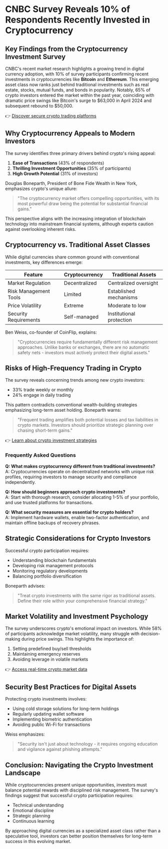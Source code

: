# CNBC Survey Reveals 10% of Respondents Recently Invested in Cryptocurrency

## Key Findings from the Cryptocurrency Investment Survey  
CNBC's recent market research highlights a growing trend in digital currency adoption, with 10% of survey participants confirming recent investments in cryptocurrencies like **Bitcoin** and **Ethereum**. This emerging asset class now ranks just behind traditional investments such as real estate, stocks, mutual funds, and bonds in popularity. Notably, 65% of crypto investors entered the market within the past year, coinciding with dramatic price swings like Bitcoin's surge to $63,000 in April 2024 and subsequent rebound to $50,000.

👉 [Discover secure crypto trading platforms](https://bit.ly/okx-bonus)

## Why Cryptocurrency Appeals to Modern Investors  
The survey identifies three primary drivers behind crypto's rising appeal:  
1. **Ease of Transactions** (43% of respondents)  
2. **Thrilling Investment Opportunities** (35% of participants)  
3. **High Growth Potential** (31% of investors)  

Douglas Boneparth, President of Bone Fide Wealth in New York, emphasizes crypto's unique allure:  
> "The cryptocurrency market offers compelling opportunities, with its most powerful draw being the potential for substantial financial gains."

This perspective aligns with the increasing integration of blockchain technology into mainstream financial systems, although experts caution against overlooking inherent risks.

## Cryptocurrency vs. Traditional Asset Classes  
While digital currencies share common ground with conventional investments, key differences emerge:  

| Feature                | Cryptocurrency        | Traditional Assets     |  
|-------------------------|------------------------|------------------------|  
| Market Regulation       | Decentralized          | Centralized oversight  |  
| Risk Management Tools   | Limited                | Established mechanisms |  
| Price Volatility        | Extreme                | Moderate to low        |  
| Security Requirements   | Self-managed           | Institutional protection |  

Ben Weiss, co-founder of CoinFlip, explains:  
> "Cryptocurrencies require fundamentally different risk management approaches. Unlike banks or exchanges, there are no automatic safety nets - investors must actively protect their digital assets."

## Risks of High-Frequency Trading in Crypto  
The survey reveals concerning trends among new crypto investors:  
- 33% trade weekly or monthly  
- 24% engage in daily trading  

This pattern contradicts conventional wealth-building strategies emphasizing long-term asset holding. Boneparth warns:  
> "Frequent trading amplifies both potential losses and tax liabilities in crypto markets. Investors should prioritize strategic planning over chasing short-term gains."

👉 [Learn about crypto investment strategies](https://bit.ly/okx-bonus)

### Frequently Asked Questions  

**Q: What makes cryptocurrency different from traditional investments?**  
A: Cryptocurrencies operate on decentralized networks with unique risk profiles, requiring investors to manage security and compliance independently.  

**Q: How should beginners approach crypto investments?**  
A: Start with thorough research, consider allocating 1-5% of your portfolio, and use trusted platforms for transactions.  

**Q: What security measures are essential for crypto holders?**  
A: Implement hardware wallets, enable two-factor authentication, and maintain offline backups of recovery phrases.  

## Strategic Considerations for Crypto Investors  
Successful crypto participation requires:  
- Understanding blockchain fundamentals  
- Developing risk management protocols  
- Monitoring regulatory developments  
- Balancing portfolio diversification  

Boneparth advises:  
> "Treat crypto investments with the same rigor as traditional assets. Define their role within your comprehensive financial strategy."

## Market Volatility and Investment Psychology  
The survey underscores crypto's emotional impact on investors. While 58% of participants acknowledge market volatility, many struggle with decision-making during price swings. This highlights the importance of:  
1. Setting predefined buy/sell thresholds  
2. Maintaining emergency reserves  
3. Avoiding leverage in volatile markets  

👉 [Access real-time crypto market data](https://bit.ly/okx-bonus)

## Security Best Practices for Digital Assets  
Protecting crypto investments involves:  
- Using cold storage solutions for long-term holdings  
- Regularly updating wallet software  
- Implementing biometric authentication  
- Avoiding public Wi-Fi for transactions  

Weiss emphasizes:  
> "Security isn't just about technology - it requires ongoing education and vigilance against phishing attempts."

## Conclusion: Navigating the Crypto Investment Landscape  
While cryptocurrencies present unique opportunities, investors must balance potential rewards with disciplined risk management. The survey's findings suggest that successful crypto participation requires:  
- Technical understanding  
- Emotional discipline  
- Strategic planning  
- Continuous learning  

By approaching digital currencies as a specialized asset class rather than a speculative tool, investors can better position themselves for long-term success in this evolving market.